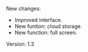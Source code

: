 New changes:
- Improved interface.
- New funtion: cloud storage.
- New function: full screen.

Version: 1.3